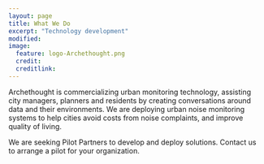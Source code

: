 ```yaml
---
layout: page
title: What We Do
excerpt: "Technology development"
modified: 
image:
  feature: logo-Archethought.png
  credit: 
  creditlink: 
---
```


Archethought is commercializing urban monitoring technology, assisting city managers, planners and residents by creating conversations around data and their environments. We are deploying urban noise monitoring systems to help cities avoid costs from noise complaints, and improve quality of living.

We are seeking Pilot Partners to develop and deploy solutions. Contact us to arrange a pilot for your organization.





